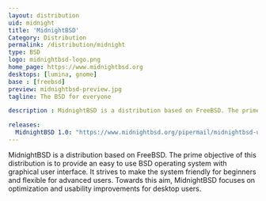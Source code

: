 ```yaml
---
layout: distribution
uid: midnight
title: 'MidnightBSD'
Category: Distribution
permalink: /distribution/midnight
type: BSD
logo: midnightbsd-logo.png
home_page: https://www.midnightbsd.org
desktops: [lumina, gnome]
base : [freebsd]
preview: midnightbsd-preview.jpg
tagline: The BSD for everyone

description : MidnightBSD is a distribution based on FreeBSD. The prime objective of this distribution is to provide an easy to use BSD operating system with graphical user interface.

releases:
  MidnightBSD 1.0: "https://www.midnightbsd.org/pipermail/midnightbsd-users/Week-of-Mon-20181008/005590.html"
---
```


MidnightBSD is a distribution based on FreeBSD. The prime objective of this distribution is to provide an easy to use BSD operating system with graphical user interface. It strives to make the system friendly for beginners and flexible for advanced users. Towards this aim, MidnightBSD focuses on optimization and usability improvements for desktop users.